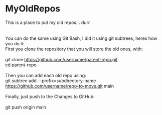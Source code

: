 # MyOldRepos
This is a place to put my old repos... durr
<br><br><br>
You can do the same using Git Bash, I did it using git subtrees, heres how you do it:<br>
First you clone the repository that you will store the old ones, with:<br>
<br>
<emsp>git clone https://github.com/username/parent-repo.git<br>
<emsp>cd parent-repo<br>
  <br>
Then you can add each old repo using:<br>
<emsp>git subtree add --prefix=subdirectory-name https://github.com/username/repo-to-move.git main<br>
  <br>
Finally, just push to the Changes to GitHub:<br>
<br>
<emsp>git push origin main
